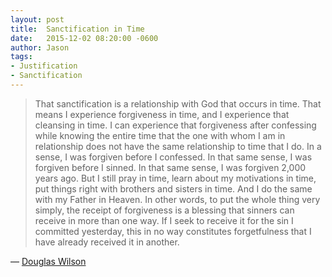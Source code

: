 ```yaml
---
layout: post
title:  Sanctification in Time
date:   2015-12-02 08:20:00 -0600
author: Jason
tags:
- Justification
- Sanctification
---
```

> That sanctification is a relationship with God that occurs in time. That means I experience forgiveness in time, and I experience that cleansing in time. I can experience that forgiveness after confessing while knowing the entire time that the one with whom I am in relationship does not have the same relationship to time that I do. In a sense, I was forgiven before I confessed. In that same sense, I was forgiven before I sinned. In that same sense, I was forgiven 2,000 years ago. But I still pray in time, learn about my motivations in time, put things right with brothers and sisters in time. And I do the same with my Father in Heaven. In other words, to put the whole thing very simply, the receipt of forgiveness is a blessing that sinners can receive in more than one way. If I seek to receive it for the sin I committed yesterday, this in no way constitutes forgetfulness that I have already received it in another.

&mdash; [Douglas Wilson][DouglasWilson]

[DouglasWilson]: http://dougwils.com/s8-expository/confession-and-works.html "Confession and Works"
